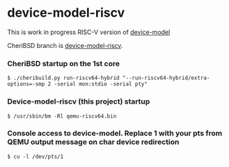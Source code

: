 # device-model-riscv

This is work in progress RISC-V version of [device-model](https://github.com/CTSRD-CHERI/device-model)

CheriBSD branch is [device-model-riscv](https://github.com/CTSRD-CHERI/cheribsd/tree/device-model-riscv).

### CheriBSD startup on the 1st core
	$ ./cheribuild.py run-riscv64-hybrid "--run-riscv64-hybrid/extra-options=-smp 2 -serial mon:stdio -serial pty"

### Device-model-riscv (this project) startup
	$ /usr/sbin/bm -Rl qemu-riscv64.bin

### Console access to device-model. Replace 1 with your pts from QEMU output message on char device redirection
	$ cu -l /dev/pts/1
